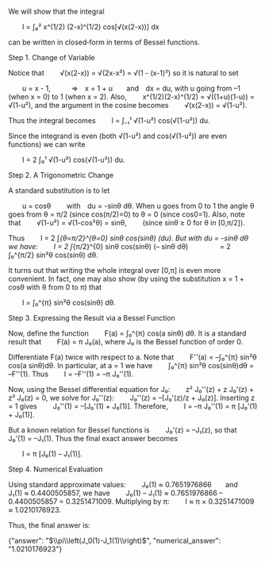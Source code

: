 We will show that the integral

  I = ∫₀² x^(1/2) (2-x)^(1/2) cos[√(x(2-x))] dx

can be written in closed‐form in terms of Bessel functions.

Step 1. Change of Variable

Notice that
  √(x(2-x)) = √(2x-x²) = √(1 - (x-1)²)
so it is natural to set

  u = x - 1,   ⇒ x = 1 + u  and dx = du,
with u going from –1 (when x = 0) to 1 (when x = 2). Also,
  x^(1/2)(2-x)^(1/2) = √((1+u)(1-u)) = √(1-u²),
and the argument in the cosine becomes
  √(x(2-x)) = √(1-u²).

Thus the integral becomes
  I = ∫₋₁¹ √(1-u²) cos(√(1-u²)) du.

Since the integrand is even (both √(1-u²) and cos(√(1-u²)) are even functions) we can write

  I = 2 ∫₀¹ √(1-u²) cos(√(1-u²)) du.

Step 2. A Trigonometric Change

A standard substitution is to let

  u = cosθ   with du = -sinθ dθ.
When u goes from 0 to 1 the angle θ goes from θ = π/2 (since cos(π/2)=0) to θ = 0 (since cos0=1). Also, note that
  √(1-u²) = √(1-cos²θ) = sinθ,   (since sinθ ≥ 0 for θ in [0,π/2]).

Thus
  I = 2 ∫_{θ=π/2}^{θ=0} sinθ cos(sinθ) (du).
But with du = -sinθ dθ we have:
  I = 2 ∫_{π/2}^{0} sinθ cos(sinθ) (– sinθ dθ)
     = 2 ∫₀^{π/2} sin²θ cos(sinθ) dθ.

It turns out that writing the whole integral over [0,π] is even more convenient. In fact, one may also show (by using the substitution x = 1 + cosθ with θ from 0 to π) that

  I = ∫₀^{π} sin²θ cos(sinθ) dθ.

Step 3. Expressing the Result via a Bessel Function

Now, define the function
  F(a) = ∫₀^{π} cos(a sinθ) dθ.
It is a standard result that
  F(a) = π J₀(a),
where J₀ is the Bessel function of order 0.

Differentiate F(a) twice with respect to a. Note that
  F''(a) = –∫₀^{π} sin²θ cos(a sinθ)dθ.
In particular, at a = 1 we have
  ∫₀^{π} sin²θ cos(sinθ)dθ = –F''(1).
Thus
  I = –F''(1) = –π J₀''(1).

Now, using the Bessel differential equation for J₀:
  z² J₀''(z) + z J₀'(z) + z² J₀(z) = 0,
we solve for J₀''(z):
  J₀''(z) = –[J₀'(z)/z + J₀(z)].
Inserting z = 1 gives
  J₀''(1) = –[J₀'(1) + J₀(1)].
Therefore,
  I = –π J₀''(1) = π [J₀'(1) + J₀(1)].

But a known relation for Bessel functions is
  J₀'(z) = –J₁(z),
so that
  J₀'(1) = –J₁(1).
Thus the final exact answer becomes

  I = π [J₀(1) – J₁(1)].

Step 4. Numerical Evaluation

Using standard approximate values:
  J₀(1) ≈ 0.7651976866  and  J₁(1) ≈ 0.4400505857,
we have
  J₀(1) – J₁(1) ≈ 0.7651976866 – 0.4400505857 = 0.3251471009.
Multiplying by π:
  I ≈ π × 0.3251471009 ≈ 1.0210176923.

Thus, the final answer is:

{"answer": "$\\pi\\left(J_0(1)-J_1(1)\\right)$", "numerical_answer": "1.0210176923"}
